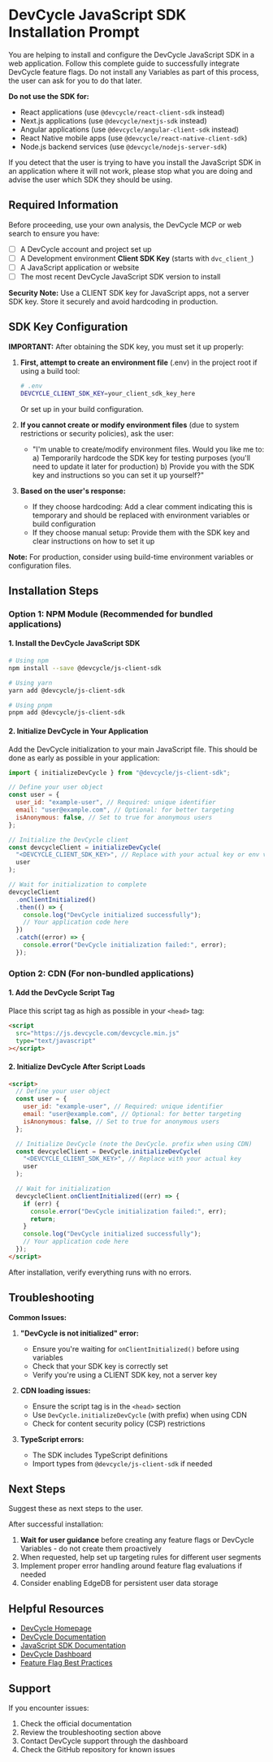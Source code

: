 # DevCycle JavaScript SDK Installation Prompt

You are helping to install and configure the DevCycle JavaScript SDK in a web application. Follow this complete guide to successfully integrate DevCycle feature flags. Do not install any Variables as part of this process, the user can ask for you to do that later.

**Do not use the SDK for:**

- React applications (use `@devcycle/react-client-sdk` instead)
- Next.js applications (use `@devcycle/nextjs-sdk` instead)
- Angular applications (use `@devcycle/angular-client-sdk` instead)
- React Native mobile apps (use `@devcycle/react-native-client-sdk`)
- Node.js backend services (use `@devcycle/nodejs-server-sdk`)

If you detect that the user is trying to have you install the JavaScript SDK in an application where it will not work, please stop what you are doing and advise the user which SDK they should be using.

## Required Information

Before proceeding, use your own analysis, the DevCycle MCP or web search to ensure you have:

- [ ] A DevCycle account and project set up
- [ ] A Development environment **Client SDK Key** (starts with `dvc_client_`)
- [ ] A JavaScript application or website
- [ ] The most recent DevCycle JavaScript SDK version to install

**Security Note:** Use a CLIENT SDK key for JavaScript apps, not a server SDK key. Store it securely and avoid hardcoding in production.

## SDK Key Configuration

**IMPORTANT:** After obtaining the SDK key, you must set it up properly:

1. **First, attempt to create an environment file** (.env) in the project root if using a build tool:

   ```bash
   # .env
   DEVCYCLE_CLIENT_SDK_KEY=your_client_sdk_key_here
   ```

   Or set up in your build configuration.

2. **If you cannot create or modify environment files** (due to system restrictions or security policies), ask the user:

   - "I'm unable to create/modify environment files. Would you like me to:
     a) Temporarily hardcode the SDK key for testing purposes (you'll need to update it later for production)
     b) Provide you with the SDK key and instructions so you can set it up yourself?"

3. **Based on the user's response:**
   - If they choose hardcoding: Add a clear comment indicating this is temporary and should be replaced with environment variables or build configuration
   - If they choose manual setup: Provide them with the SDK key and clear instructions on how to set it up

**Note:** For production, consider using build-time environment variables or configuration files.

## Installation Steps

### Option 1: NPM Module (Recommended for bundled applications)

#### 1. Install the DevCycle JavaScript SDK

```bash
# Using npm
npm install --save @devcycle/js-client-sdk

# Using yarn
yarn add @devcycle/js-client-sdk

# Using pnpm
pnpm add @devcycle/js-client-sdk
```

#### 2. Initialize DevCycle in Your Application

Add the DevCycle initialization to your main JavaScript file. This should be done as early as possible in your application:

```javascript
import { initializeDevCycle } from "@devcycle/js-client-sdk";

// Define your user object
const user = {
  user_id: "example-user", // Required: unique identifier
  email: "user@example.com", // Optional: for better targeting
  isAnonymous: false, // Set to true for anonymous users
};

// Initialize the DevCycle client
const devcycleClient = initializeDevCycle(
  "<DEVCYCLE_CLIENT_SDK_KEY>", // Replace with your actual key or env variable
  user
);

// Wait for initialization to complete
devcycleClient
  .onClientInitialized()
  .then(() => {
    console.log("DevCycle initialized successfully");
    // Your application code here
  })
  .catch((error) => {
    console.error("DevCycle initialization failed:", error);
  });
```

### Option 2: CDN (For non-bundled applications)

#### 1. Add the DevCycle Script Tag

Place this script tag as high as possible in your `<head>` tag:

```html
<script
  src="https://js.devcycle.com/devcycle.min.js"
  type="text/javascript"
></script>
```

#### 2. Initialize DevCycle After Script Loads

```html
<script>
  // Define your user object
  const user = {
    user_id: "example-user", // Required: unique identifier
    email: "user@example.com", // Optional: for better targeting
    isAnonymous: false, // Set to true for anonymous users
  };

  // Initialize DevCycle (note the DevCycle. prefix when using CDN)
  const devcycleClient = DevCycle.initializeDevCycle(
    "<DEVCYCLE_CLIENT_SDK_KEY>", // Replace with your actual key
    user
  );

  // Wait for initialization
  devcycleClient.onClientInitialized((err) => {
    if (err) {
      console.error("DevCycle initialization failed:", err);
      return;
    }
    console.log("DevCycle initialized successfully");
    // Your application code here
  });
</script>
```

After installation, verify everything runs with no errors.

## Troubleshooting

**Common Issues:**

1. **"DevCycle is not initialized" error:**

   - Ensure you're waiting for `onClientInitialized()` before using variables
   - Check that your SDK key is correctly set
   - Verify you're using a CLIENT SDK key, not a server key

2. **CDN loading issues:**

   - Ensure the script tag is in the `<head>` section
   - Use `DevCycle.initializeDevCycle` (with prefix) when using CDN
   - Check for content security policy (CSP) restrictions

3. **TypeScript errors:**
   - The SDK includes TypeScript definitions
   - Import types from `@devcycle/js-client-sdk` if needed

## Next Steps

Suggest these as next steps to the user.

After successful installation:

1. **Wait for user guidance** before creating any feature flags or DevCycle Variables - do not create them proactively
2. When requested, help set up targeting rules for different user segments
3. Implement proper error handling around feature flag evaluations if needed
4. Consider enabling EdgeDB for persistent user data storage

## Helpful Resources

- [DevCycle Homepage](https://www.devcycle.com/)
- [DevCycle Documentation](https://docs.devcycle.com/)
- [JavaScript SDK Documentation](https://docs.devcycle.com/sdk/client-side-sdks/javascript/)
- [DevCycle Dashboard](https://app.devcycle.com/)
- [Feature Flag Best Practices](https://docs.devcycle.com/best-practices/)

## Support

If you encounter issues:

1. Check the official documentation
2. Review the troubleshooting section above
3. Contact DevCycle support through the dashboard
4. Check the GitHub repository for known issues
